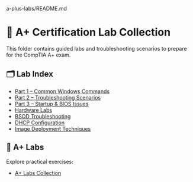 a-plus-labs/README.md
# 🧪 A+ Certification Lab Collection

This folder contains guided labs and troubleshooting scenarios to prepare for the CompTIA A+ exam.

## 🗂️ Lab Index
- [Part 1 – Common Windows Commands](./part-1.md)
- [Part 2 – Troubleshooting Scenarios](./part-2.md)
- [Part 3 – Startup & BIOS Issues](./part-3.md)
- [Hardware Labs](./a-plus-hardware-labs.md)
- [BSOD Troubleshooting](./bsod.md)
- [DHCP Configuration](./dhcp.md)
- [Image Deployment Techniques](./image-deployment.md)


## 🔬 A+ Labs

Explore practical exercises:
- [A+ Labs Collection](a-plus-labs/README.md)
